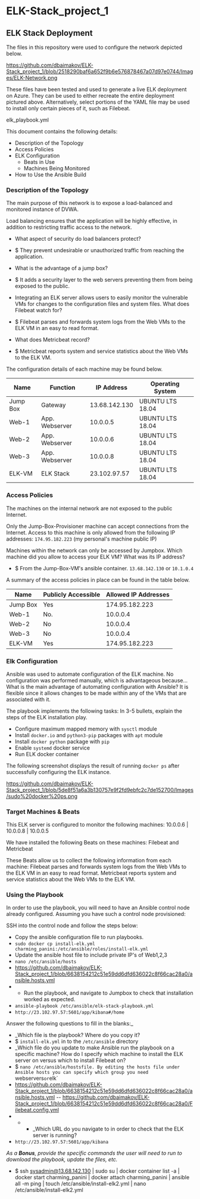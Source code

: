 # ELK-Stack_project_1
## ELK Stack Deployment

The files in this repository were used to configure the network depicted below.

https://github.com/dbaimakov/ELK-Stack_project_1/blob/2518290baf6a652f9b6e576878467a07d97e0744/Images/ELK-Network.png

These files have been tested and used to generate a live ELK deployment on Azure. They can be used to either recreate the entire deployment pictured above. Alternatively, select portions of the YAML file may be used to install only certain pieces of it, such as Filebeat.

  elk_playbook.yml

This document contains the following details:
- Description of the Topology
- Access Policies
- ELK Configuration
  - Beats in Use
  - Machines Being Monitored
- How to Use the Ansible Build


### Description of the Topology

The main purpose of this network is to expose a load-balanced and monitored instance of DVWA.

Load balancing ensures that the application will be highly effective, in addition to restricting traffic access to the network.
- What aspect of security do load balancers protect? 
- $ They prevent undesirable or unauthorized traffic from reaching the application.
- What is the advantage of a jump box? 
- $ It adds a security layer to the web servers preventing them from being exposed to the public.

- Integrating an ELK server allows users to easily monitor the vulnerable VMs for changes to the configuration files and system files. What does Filebeat watch for? 
- $ Filebeat parses and forwards system logs from the Web VMs to the ELK VM in an easy to read format.
- What does Metricbeat record? 
- $ Metricbeat reports system and service statistics about the Web VMs to the ELK VM.

The configuration details of each machine may be found below.

| Name    | Function | IP Address | Operating System |
|---------|----------|------------|------------------|
| Jump Box| Gateway  | 13.68.142.130   | UBUNTU LTS 18.04             |
| Web-1   | App. Webserver | 10.0.0.5   | UBUNTU LTS 18.04            |
| Web-2   | App. Webserver| 10.0.0.6   | UBUNTU LTS 18.04             |
| Web-3   | App. Webserver| 10.0.0.8   | UBUNTU LTS 18.04             |
| ELK-VM  | ELK Stack | 23.102.97.57   | UBUNTU LTS 18.04             |


### Access Policies

The machines on the internal network are not exposed to the public Internet. 

Only the Jump-Box-Provisioner machine can accept connections from the Internet. Access to this machine is only allowed from the following IP addresses: `174.95.182.223` (my personal's machine public IP)

Machines within the network can only be accessed by Jumpbox.
Which machine did you allow to access your ELK VM? What was its IP address?
- $ From the Jump-Box-VM's ansible container. `13.68.142.130` or `10.1.0.4`

A summary of the access policies in place can be found in the table below.

| Name     | Publicly Accessible | Allowed IP Addresses |
|----------|--------|----------------------|
| Jump Box | Yes    | 174.95.182.223 |
| Web-1   | No.     | 10.0.0.4   |      
| Web-2   | No      | 10.0.0.4   |     
| Web-3   | No      | 10.0.0.4   |    
| ELK-VM  | Yes     | 174.95.182.223 |   

### Elk Configuration

Ansible was used to automate configuration of the ELK machine. No configuration was performed manually, which is advantageous because...
What is the main advantage of automating configuration with Ansible? It is flexible since it allows changes to be made within any of the VMs that are associated with it.

The playbook implements the following tasks:
In 3-5 bullets, explain the steps of the ELK installation play. 
- Configure maximum mapped memory with `sysctl` module
- Install `docker.io` and `python3-pip` packages with `apt` module
- Install `docker python` package with `pip`
- Enable `systemd` docker service
- Run ELK docker container

The following screenshot displays the result of running `docker ps` after successfully configuring the ELK instance.

https://github.com/dbaimakov/ELK-Stack_project_1/blob/5de8f51a6a3b130757e9f2fd9ebfc2c7de152700/Images/sudo%20docker%20ps.png

### Target Machines & Beats
This ELK server is configured to monitor the following machines:
10.0.0.6 | 10.0.0.8 | 10.0.0.5

We have installed the following Beats on these machines:
Filebeat and Metricbeat

These Beats allow us to collect the following information from each machine:
Filebeat parses and forwards system logs from the Web VMs to the ELK VM in an easy to read format.
Metricbeat reports system and service statistics about the Web VMs to the ELK VM.

### Using the Playbook
In order to use the playbook, you will need to have an Ansible control node already configured. Assuming you have such a control node provisioned: 

SSH into the control node and follow the steps below:
- Copy the ansible configuration file to run playbooks.
- `sudo docker cp install-elk.yml charming_panini:/etc/ansible/roles/install-elk.yml`
- Update the ansible host file to include private IP's of Web1,2,3
- `nano /etc/ansible/hosts`
- https://github.com/dbaimakov/ELK-Stack_project_1/blob/6638154212c51e59dd6dfd636022c8f66cac28a0/ansible.hosts.yml
- - Run the playbook, and navigate to Jumpbox to check that installation worked as expected.
- `ansible-playbook /etc/ansible/elk-stack-playbook.yml`
- `http://23.102.97.57:5601/app/kibana#/home`

 Answer the following questions to fill in the blanks:_
- _Which file is the playbook? Where do you copy it? 
- $ `install-elk.yml` in to the `/etc/ansible` directory
- _Which file do you update to make Ansible run the playbook on a specific machine? How do I specify which machine to install the ELK server on versus which to install Filebeat on? 
- $ `nano /etc/ansible/hostsfile. By editing the hosts file under Ansible hosts you can specify which group you need `webservers` or `elk` 
-  https://github.com/dbaimakov/ELK-Stack_project_1/blob/6638154212c51e59dd6dfd636022c8f66cac28a0/ansible.hosts.yml
-- https://github.com/dbaimakov/ELK-Stack_project_1/blob/6638154212c51e59dd6dfd636022c8f66cac28a0/Filebeat.config.yml
- - - _Which URL do you navigate to in order to check that the ELK server is running? 
- `http://23.102.97.57:5601/app/kibana`

_As a **Bonus**, provide the specific commands the user will need to run to download the playbook, update the files, etc._
- $ ssh sysadmin@13.68.142.130 | sudo su | docker container list -a | docker start charming_panini | docker attach charming_panini | ansible all -m ping | touch /etc/ansible/install-elk2.yml | nano /etc/ansible/install-elk2.yml

